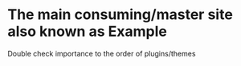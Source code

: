 # The main consuming/master site also known as Example

Double check importance to the order of plugins/themes
